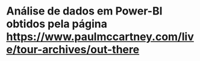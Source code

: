 # Análise de dados em Power-BI obtidos pela página https://www.paulmccartney.com/live/tour-archives/out-there
